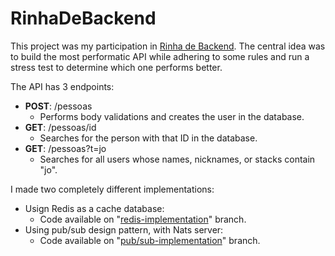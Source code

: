 # RinhaDeBackend

This project was my participation in [Rinha de Backend](https://github.com/zanfranceschi/rinha-de-backend-2023-q3). The central idea was to build the most performatic API while adhering to some rules and run a stress test to determine which one performs better.

The API has 3 endpoints:

-   **POST**: /pessoas
    -   Performs body validations and creates the user in the database.
-   **GET**: /pessoas/id
    -   Searches for the person with that ID in the database.
-   **GET**: /pessoas?t=jo
    -   Searches for all users whose names, nicknames, or stacks contain "jo".

I made two completely different implementations:
- Usign Redis as a cache database:
	- Code available on "[redis-implementation](https://github.com/GuilhermeSAraujo/rinha-backend/tree/redis-implementation)" branch.
- Using pub/sub design pattern, with Nats server:
	- Code available on "[pub/sub-implementation](https://github.com/GuilhermeSAraujo/rinha-backend/tree/pub/sub-implementation)" branch.
